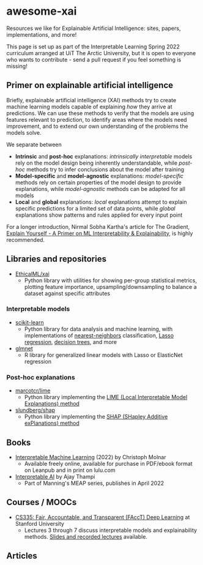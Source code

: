 # awesome-xai
Resources we like for Explainable Artificial Intelligence: sites, papers, implementations, and more!

This page is set up as part of the Interpretable Learning Spring 2022 curriculum arranged at UiT The Arctic University, but it is open to everyone who wants to contribute - send a pull request if you feel something is missing!

## Primer on explainable artificial intelligence

Briefly, explainable artificial intelligence (XAI) methods try to create machine learning models capable of explaining *how* they arrive at predictions. We can use these methods to verify that the models are using features relevant to prediction, to identify areas where the models need improvement, and to extend our own understanding of the problems the models solve.

We separate between

* **Intrinsic** and **post-hoc** explanations: *intrinsically interpretable* models rely on the model design being inherently understandable, while *post-hoc* methods try to infer conclusions about the model after training
* **Model-specific** and **model-agnostic** explanations: *model-specific* methods rely on certain properties of the model design to provide explanations, while *model-agnostic* methods can be adapted for all models
* **Local** and **global** explanations: *local* explanations attempt to explain specific predictions for a limited set of data points, while *global* explanations show patterns and rules applied for every input point

For a longer introduction, Nirmal Sobha Kartha's article for The Gradient, [Explain Yourself - A Primer on ML Interpretability & Explainability](https://thegradient.pub/explain-yourself/), is highly recommended.

## Libraries and repositories

* [EthicalML/xai](https://github.com/EthicalML/xai)
    * Python library with utilities for showing per-group statistical metrics, plotting feature importance, upsampling/downsampling to balance a dataset against specific attributes

### Interpretable models 
* [scikit-learn](https://scikit-learn.org/stable/index.html) 
    * Python library for data analysis and machine learning, with implementations of [nearest-neighbors](https://scikit-learn.org/stable/modules/neighbors.html#classification) classification, [Lasso regression](https://scikit-learn.org/stable/modules/linear_model.html#lasso), [decision trees](https://scikit-learn.org/stable/modules/generated/sklearn.tree.DecisionTreeClassifier.html), and more
* [glmnet](https://cran.r-project.org/web/packages/glmnet/) 
    * R library for generalized linear models with Lasso or ElasticNet regression

### Post-hoc explanations

* [marcotcr/lime](https://github.com/marcotcr/lime)
    * Python library implementing the [LIME (Local Interpretable Model Explanations) method](https://christophm.github.io/interpretable-ml-book/lime.html)
* [slundberg/shap](https://github.com/slundberg/shap)
    * Python library implementing the [SHAP (SHapley Additive exPlanations) method](https://christophm.github.io/interpretable-ml-book/shap.html)

## Books

* [Interpretable Machine Learning](https://christophm.github.io/interpretable-ml-book/) (2022) by Christoph Molnar
    * Available freely online, available for purchase in PDF/ebook format on Leanpub and in print on lulu.com
* [Interpretable AI](https://www.manning.com/books/interpretable-ai) by Ajay Thampi
    * Part of Manning's MEAP series, publishes in April 2022

## Courses / MOOCs

* [CS335: Fair, Accountable, and Transparent (FAccT) Deep Learning](https://cs335.stanford.edu/) at Stanford University
    * Lectures 3 through 7 discuss interpretable models and explainability methods. [Slides and recorded lectures](https://hci.stanford.edu/courses/cs335/2020/sp/lectures.html) available.

## Articles